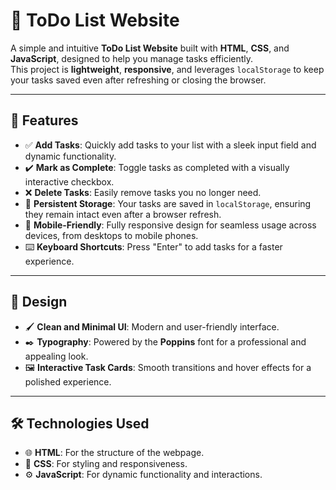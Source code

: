# 📝 **ToDo List Website**

A simple and intuitive **ToDo List Website** built with **HTML**, **CSS**, and **JavaScript**, designed to help you manage tasks efficiently.  
This project is **lightweight**, **responsive**, and leverages `localStorage` to keep your tasks saved even after refreshing or closing the browser.

---

## 🚀 **Features**

- ✅ **Add Tasks**: Quickly add tasks to your list with a sleek input field and dynamic functionality.  
- ✔️ **Mark as Complete**: Toggle tasks as completed with a visually interactive checkbox.  
- ❌ **Delete Tasks**: Easily remove tasks you no longer need.  
- 💾 **Persistent Storage**: Your tasks are saved in `localStorage`, ensuring they remain intact even after a browser refresh.  
- 📱 **Mobile-Friendly**: Fully responsive design for seamless usage across devices, from desktops to mobile phones.  
- ⌨️ **Keyboard Shortcuts**: Press "Enter" to add tasks for a faster experience.

---

## 🎨 **Design**

- 🖌️ **Clean and Minimal UI**: Modern and user-friendly interface.  
- ✒️ **Typography**: Powered by the **Poppins** font for a professional and appealing look.  
- 🖼️ **Interactive Task Cards**: Smooth transitions and hover effects for a polished experience.

---

## 🛠️ **Technologies Used**

- 🌐 **HTML**: For the structure of the webpage.  
- 🎨 **CSS**: For styling and responsiveness.  
- ⚙️ **JavaScript**: For dynamic functionality and interactions.

